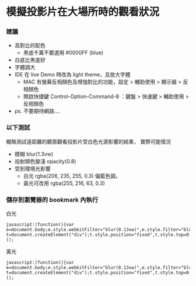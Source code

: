 # 模擬投影片在大場所時的觀看狀況 #

### 建議 ###
- 高對比的配色
    - 黑底千萬不要選用 #0000FF (blue)
- 白底比黑底好
- 字體調大
- IDE 在 live Demo 時改為 light theme，且放大字體
    - MAC 有螢幕反相顏色及增強對比的功能，設定 > 輔助使用 > 顯示器 > 反相顏色
    - 開啟快捷鍵 Control-Option-Command-8 ：鍵盤 > 快速鍵 > 輔助使用 > 反相顏色
- ps. 不要期待網路....

### 以下測試 ###
概略測試遠距離的聽眾觀看投影片受白色光源影響的結果，
實際可能情況
- 模糊 blur(1.3vw) 
- 投射顏色變淺 opacity(0.8)
- 受到環境光影響
    - 白光 rgba(206, 235, 255, 0.3) 偏藍色調，
    - 黃光可改用 rgba(255, 216, 63, 0.3)

### 儲存到瀏覽器的 bookmark 內執行 ###
白光
```
javascript:(function(){var e=document.body;e.style.webkitFilter="blur(0.13vw)",e.style.filter="blur(0.13vw)",e.style.opacity="0.8";var t=document.createElement("div");t.style.position="fixed",t.style.top=0,t.style.left=0,t.style.zIndex=99,t.style.height="100%",t.style.width="100%",t.style.backgroundColor="rgba(206,235,255,0.3)",t.style.pointerEvents="none",e.appendChild(t)})();
```
黃光
```
javascript:(function(){var e=document.body;e.style.webkitFilter="blur(0.13vw)",e.style.filter="blur(0.13vw)",e.style.opacity="0.8";var t=document.createElement("div");t.style.position="fixed",t.style.top=0,t.style.left=0,t.style.zIndex=99,t.style.height="100%",t.style.width="100%",t.style.backgroundColor="rgba(255,216,63,0.3)",t.style.pointerEvents="none",e.appendChild(t)})();
```
